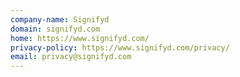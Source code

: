 ```yaml
---
company-name: Signifyd
domain: signifyd.com
home: https://www.signifyd.com/
privacy-policy: https://www.signifyd.com/privacy/
email: privacy@signifyd.com
---
```





